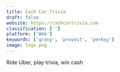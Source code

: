 ```yaml
---
title: Cash Car Trivia
draft: false 
website: https://cashcartrivia.com
classification: ['']
platform: ['Web']
keywords: ['gravy', 'proveit', 'perksy']
image: logo.png
---
```

Ride Uber, play trivia, win cash